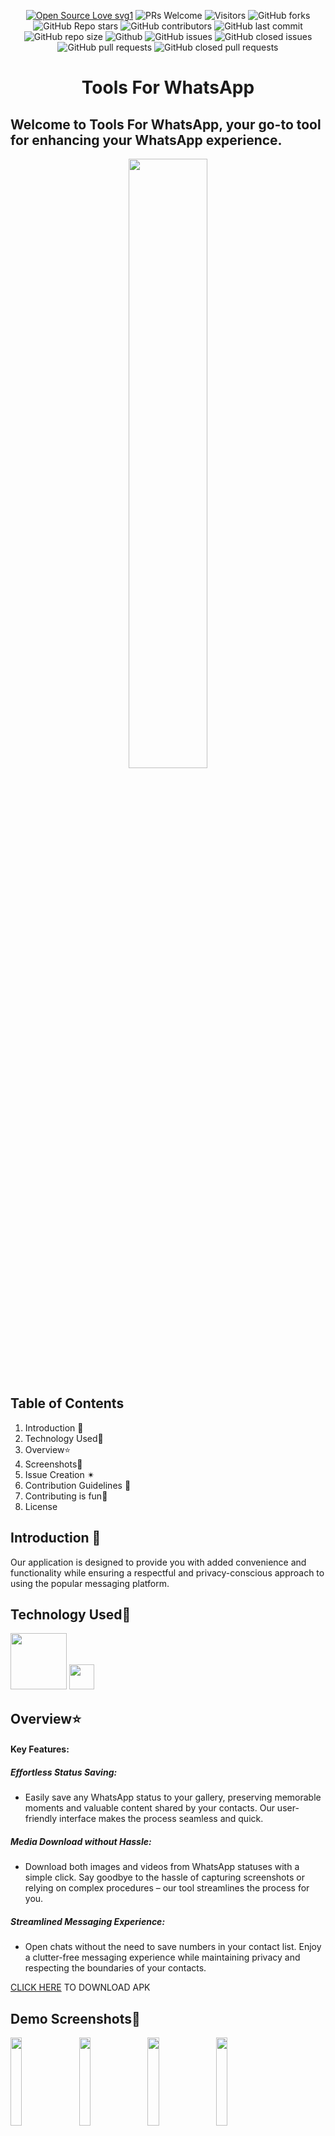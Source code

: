 
<div align="center">
  <p>

[![Open Source Love svg1](https://badges.frapsoft.com/os/v1/open-source.svg?v=103)](https://github.com/ellerbrock/open-source-badges/)
![PRs Welcome](https://img.shields.io/badge/PRs-welcome-brightgreen.svg?style=flat)
![Visitors](https://api.visitorbadge.io/api/visitors?path=anshu-choubey%2FTools-for-WhatsApp%20&countColor=%23263759&style=flat)
![GitHub forks](https://img.shields.io/github/forks/anshu-choubey/Tools-for-WhatsApp)
![GitHub Repo stars](https://img.shields.io/github/stars/anshu-choubey/Tools-for-WhatsApp) 
![GitHub contributors](https://img.shields.io/github/contributors/anshu-choubey/Tools-for-WhatsApp)
![GitHub last commit](https://img.shields.io/github/last-commit/anshu-choubey/Tools-for-WhatsApp)
![GitHub repo size](https://img.shields.io/github/repo-size/anshu-choubey/Tools-for-WhatsApp)
![Github](https://img.shields.io/github/license/anshu-choubey/Tools-for-WhatsApp)
![GitHub issues](https://img.shields.io/github/issues/anshu-choubey/Tools-for-WhatsApp)
![GitHub closed issues](https://img.shields.io/github/issues-closed-raw/anshu-choubey/Tools-for-WhatsApp)
![GitHub pull requests](https://img.shields.io/github/issues-pr/anshu-choubey/Tools-for-WhatsApp)
![GitHub closed pull requests](https://img.shields.io/github/issues-pr-closed/anshu-choubey/Tools-for-WhatsApp)


# Tools For WhatsApp
  </p>
  
</div>



## Welcome to Tools For WhatsApp, your go-to tool for enhancing your WhatsApp experience. 

<div align="center">
  <img src="https://engage.sinch.com/sites/default/files/styles/small/public/image/2023-09/WhatsApp%20channels%20vs%20WhatsApp%20broadcast%20-%20SE%20-%20Blog%20Title%20-%2001.jpg?itok=hht67uF3" width="50%">
</div>


## Table of Contents

1. Introduction 📌
2. Technology Used🚀
3. Overview⭐
4. Screenshots🔖
5. Issue Creation ✴
6. Contribution Guidelines 📑
7. Contributing is fun🧡
8. License

##  Introduction 📌

Our application is designed to provide you with added convenience and functionality while ensuring a respectful and privacy-conscious approach to using the popular messaging platform.

## Technology Used🚀
<img src="java_language.jpg" height="90">
<img src="Kotlin_logo.svg.png" height="40">

## Overview⭐

#### Key Features:

#####  Effortless Status Saving:
- Easily save any WhatsApp status to your gallery, preserving memorable moments and valuable content shared by your contacts. Our user-friendly interface makes the process seamless and quick.
##### Media Download without Hassle:
- Download both images and videos from WhatsApp statuses with a simple click. Say goodbye to the hassle of capturing screenshots or relying on complex procedures – our tool streamlines the process for you.
##### Streamlined Messaging Experience:
- Open chats without the need to save numbers in your contact list. Enjoy a clutter-free messaging experience while maintaining privacy and respecting the boundaries of your contacts.

<p><a href="https://github.com/anshu-choubey/Tools-for-WhatsApp/raw/master/app-debug.apk">CLICK HERE</a> TO DOWNLOAD APK</p>

## Demo Screenshots🔖

<div>

<img  src="https://i.imgur.com/2dL4roN.png" width="19%" >
<img style="margin-left:10px;" src="https://i.imgur.com/EULNe9f.png" width="19%" >
<img style="margin-left:10px;" src="https://i.imgur.com/vbQzEpx.png" width="19%" >
<img style="margin-left:10px;" src="https://i.imgur.com/Jf1IflS.png" width="19%" >
<img style="margin-left:10px;" src="https://i.imgur.com/6zrrg2r.png" width="19%" >

</div>


## Issue Creation ✴

Contributions are welcome! If you have any feature requests, bug reports, or improvements, feel free to open an issue or submit a pull request.

## How to Contribute

- Take a look at the Existing [Issues] or create your own!
- Fork the Repo and create a Branch for any Issue that you are working upon.
- Create a Pull Request which will be promptly reviewed and suggestions would be added to improve it.
- Add Screenshots to help us know what this is all about.

## How to make a Pull Request

**1.** Fork the repository by clicking on the Fork symbol at the top right corner.

**2.** Clone the forked repository.

```
   git clone https://github.com/anshu-choubey/Tools-for-WhatsApp.git
```

**3.** Navigate to the project directory.

```
   cd anshu-choubey
```

**4.** Create a new branch:

```
   git checkout -b YourBranchName
```

**5.** Make changes in source code.

**6.** Stage your changes and commit

```
   git add .
   git commit -m "<your_commit_message>"
```

**7.** Push your local commits to the remote repo.

```
   git push origin YourBranchName
```

**8.** Create a [PR](https://help.github.com/en/github/collaborating-with-issues-and-pull-requests/creating-a-pull-request)

**Note** If anyone contributes to this repository, then the changes will not be reflected in your local repository. For that:

**9.** Setup a reference(remote) to the original repository to get all the changes from the remote.

```
   git remote add upstream https://github.com/anshu-choubey/Tools-for-WhatsApp.git
```

**10.** Check the remotes for this repository.

```
   git remote -v
```

**11.** Fetching from the remote repository will bring in its branches and their respective commits.

```
   git fetch upstream
```

**12.** Make sure that you're on your master branch.

```
   git checkout master
```

**13.** Now that we have fetched the upstream repository, we want to merge its changes into our local branch. This will bring that branch into sync with the upstream, without losing our local changes.

```
   git merge <branch name>
```

Here are a few things you can do that will increase the likelihood of your pull request being accepted:

- Follow the [style guide](https://gist.github.com/lisawolderiksen/a7b99d94c92c6671181611be1641c733). Any linting errors should be shown when running `npm test`.
- Write and update tests.
- Keep your changes as focused as possible. If there are multiple changes you would like to make that are not dependent upon each other, consider submitting them as separate pull requests.
- Write a [good commit message](http://tbaggery.com/2008/04/19/a-note-about-git-commit-messages.html).

Work in Progress pull requests are also welcome to get feedback early on, or if there is something blocking you from working further.

## Resources

- [How to Contribute to Open Source](https://opensource.guide/how-to-contribute/)
- [Using Pull Requests](https://help.github.com/articles/about-pull-requests/)
- [GitHub Help](https://help.github.com)

Please make sure to update tests as appropriate.


## Contributing is fun🧡

Contributions of any kind from anyone are always welcome🌟!!


## License:
<p>This project is licensed under the <a href="https://opensource.org/licenses/MIT" target="_blank">MIT License</a>.</p> 

## Contributors ✨

Gratitude is extended to these amazing individuals 💜
<table>
  <tr>
    <td align="center"><a href="https://github.com/anshu-choubey"><img src="https://avatars.githubusercontent.com/u/137783712?v=4" width="100px;" alt=""/><br /><sub><b>Anshu Choubey</b></sub></a><br /><br><a href="#maintenance-Tlazypanda" title="Maintenance"><a href="https://github.com/anshu-choubey" target="blank"><img align="center" src="https://github.com/abhraneel2004/socialite_fork/assets/115551450/826c42f3-5f22-463c-8656-339ef95e8907"  height="30" width="30" /></a></a><br></td>

<td align="center"><a href="https://github.com/itsyourap"><img src="https://avatars.githubusercontent.com/u/90060131?v=4" width="100px;" alt=""/><br /><sub><b>Ankan Pal</b></sub></a><br /><br><a title="Code"><a href="https://github.com/itsyourap" target="blank"><img align="center" src="https://github.com/abhraneel2004/socialite_fork/assets/115551450/826c42f3-5f22-463c-8656-339ef95e8907"  height="30" width="30" /></a><br></td>

<td align="center"><a href="https://github.com/ShivanshKumar4265"><img src="https://avatars.githubusercontent.com/u/75687950?v=4" width="100px;" alt=""/><br /><sub><b>Shivansh Kumar</b></sub></a><br /><br><a  title="Code"><a href="https://github.com/ShivanshKumar4265" target="blank"><img align="center" src="https://github.com/abhraneel2004/socialite_fork/assets/115551450/826c42f3-5f22-463c-8656-339ef95e8907"  height="30" width="30" /></a><br></td>
    
<td align="center"><a href="https://github.com/Sneha123-zudo"><img src="https://avatars.githubusercontent.com/u/145490348?v=4" width="100px;" alt=""/><br /><sub><b>Sneha123-zudo</b></sub></a><br /> <br> <a  title="Code"><a href="https://github.com/Sneha123-zudo" target="blank"><img align="center" src="https://github.com/abhraneel2004/socialite_fork/assets/115551450/826c42f3-5f22-463c-8656-339ef95e8907"  height="30" width="30"/></a><br></td>
    
<td align="center"><a href="https://github.com/arghadipmanna101"><img src="https://avatars.githubusercontent.com/u/130065095?v=4" width="100px;" alt=""/><br /><sub><b>Arghadip Manna</b></sub></a><br/><br><a  title="Code"><a href="https://github.com/arghadipmanna101" target="blank"><img align="center" src="https://github.com/abhraneel2004/socialite_fork/assets/115551450/826c42f3-5f22-463c-8656-339ef95e8907" height="30" width="30" alt="logo" /></a><br></td>
  </tr>
  </table>
<br>
  <h2> Elevate Your WhatsApp Experience with Our Thoughtful Tools</h2>
<div align="center">
  <img src="https://media.giphy.com/media/3o6fJ66RKYXJbkQ1RC/giphy.gif" width="30%">
</div>

